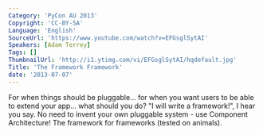 ```yaml
---
Category: 'PyCon AU 2013'
Copyright: 'CC-BY-SA'
Language: 'English'
SourceUrl: 'https://www.youtube.com/watch?v=EFGsglSytAI'
Speakers: [Adam Terrey]
Tags: []
ThumbnailUrl: 'http://i1.ytimg.com/vi/EFGsglSytAI/hqdefault.jpg'
Title: 'The Framework Framework'
date: '2013-07-07'
---
```

For when things should be pluggable... for when you want users to be able to extend your app... what should you do? "I will write a framework!", I hear you say. No need to invent your own pluggable system - use Component Architecture! The framework for frameworks (tested on animals).

